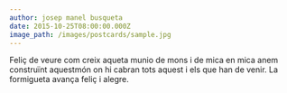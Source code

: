 ```yaml
---
author: josep manel busqueta
date: 2015-10-25T08:00:00.000Z
image_path: /images/postcards/sample.jpg
---
```


Feli&ccedil; de veure com creix aqueta munio de mons i de mica en mica anem constru&iuml;nt aquestm&oacute;n on hi cabran tots aquest i els que han de venir. La formigueta avan&ccedil;a feli&ccedil; i alegre.